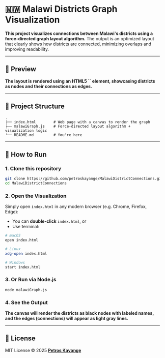 # 🇲🇼 Malawi Districts Graph Visualization

**This project visualizes connections between Malawi's districts using a force-directed graph layout algorithm.** The output is an optimized layout that clearly shows how districts are connected, minimizing overlaps and improving readability.

---

## 📸 Preview

**The layout is rendered using an HTML5 **``** element, showcasing districts as nodes and their connections as edges.**

---

## 📂 Project Structure

```
.
├── index.html        # Web page with a canvas to render the graph
├── malawiGraph.js    # Force-directed layout algorithm + visualization logic
└── README.md         # You're here
```

---

## 🚀 How to Run

### 1. **Clone this repository**

```bash
git clone https://github.com/petroskayange/MalawiDistrictConnections.git
cd MalawiDistrictConnections
```

### 2. **Open the Visualization**

Simply open `index.html` in any modern browser (e.g. Chrome, Firefox, Edge):

- You can **double-click** `index.html`, or
- Use terminal:

```bash
# macOS
open index.html

# Linux
xdg-open index.html

# Windows
start index.html
```

### 3. **Or Run via Node.js**

```bash
node malawiGraph.js
```

### 4. **See the Output**

**The canvas will render the districts as black nodes with labeled names, and the edges (connections) will appear as light gray lines.**

---


## 📄 License

MIT License © 2025 [**Petros Kayange**](https://github.com/petroskayange)

